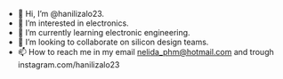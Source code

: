 - 👋 Hi, I’m @hanilizalo23. 
- 👀 I’m interested in electronics.
- 🌱 I’m currently learning electronic engineering. 
- 💞️ I’m looking to collaborate on silicon design teams. 
- 📫 How to reach me in my email nelida_phm@hotmail.com and trough instagram.com/hanilizalo23

<!---
hanilizalo23/hanilizalo23 is a ✨ special ✨ repository because its `README.md` (this file) appears on your GitHub profile.
You can click the Preview link to take a look at your changes.
--->
